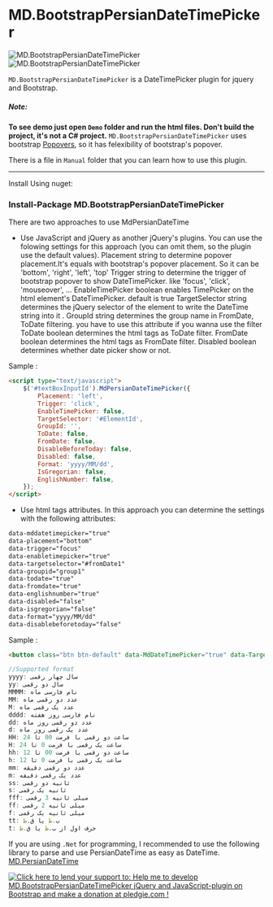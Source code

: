 # MD.BootstrapPersianDateTimePicker

![MD.BootstrapPersianDateTimePicker](https://raw.githubusercontent.com/Mds92/MD.BootstrapPersianDateTimePicker/master/MD.BootstrapPersianDateTimePicker/Content/MD.PersianDateTimePicker1.png "MD.BootstrapPersianDateTimePicker")
![MD.BootstrapPersianDateTimePicker](https://raw.githubusercontent.com/Mds92/MD.BootstrapPersianDateTimePicker/master/MD.BootstrapPersianDateTimePicker/Content/MD.PersianDateTimePicker2.png "MD.BootstrapPersianDateTimePicker")

`MD.BootstrapPersianDateTimePicker` is a DateTimePicker plugin for jquery and Bootstrap.

##### Note:<br>
**To see demo just open `Demo` folder and run the html files. Don't build the project, it's not a C# project.**
`MD.BootstrapPersianDateTimePicker` uses bootstrap [Popovers](http://getbootstrap.com/javascript/#popovers), so it has felexibility of bootstrap's popover.

There is a file in `Manual` folder that you can learn how to use this plugin.

----
Install Using nuget:
### Install-Package MD.BootstrapPersianDateTimePicker
There are two approaches to use MdPersianDateTime
- Use JavaScript and jQuery as another jQuery's plugins.
You can use the folowing settings for this approach (you can omit them, so the plugin use the default values).
Placement string to determine popover placement.It's equals with bootstrap's popover placement. So it can be 'bottom', 'right', 'left', 'top'
Trigger string to determine the trigger of bootstrap popover to show DateTimePicker. like 'focus', 'click', 'mouseover', ...
EnableTimePicker boolean enables TimePicker on the html element's DateTimePicker. default is true
TargetSelector string determines the jQuery selector of the element to write the DateTime string into it .
GroupId string determines the group name in FromDate, ToDate filtering. you have to use this attribute if you wanna use the filter
ToDate boolean determines the html tags as ToDate filter.
FromDate boolean determines the html tags as FromDate filter.
Disabled boolean determines whether date picker show or not.

Sample :
```html
<script type="text/javascript">
    $('#textBoxInputId').MdPersianDateTimePicker({
		Placement: 'left',		
		Trigger: 'click',
		EnableTimePicker: false,
		TargetSelector: '#ElementId',
		GroupId: '',
		ToDate: false,
		FromDate: false,
		DisableBeforeToday: false,
		Disabled: false,
		Format: 'yyyy/MM/dd',		
		IsGregorian: false,
		EnglishNumber: false,
    });
</script>
```
- Use html tags attributes.
In this approach you can determine the settings with the following attributes:
```html
data-mddatetimepicker="true"
data-placement="bottom"
data-trigger="focus"
data-enabletimepicker="true"
data-targetselector="#fromDate1"
data-groupid="group1"
data-todate="true"
data-fromdate="true"
data-englishnumber="true"
data-disabled="false"
data-isgregorian="false"
data-format="yyyy/MM/dd"
data-disablebeforetoday="false"
```

Sample :
```html
<button class="btn btn-default" data-MdDateTimePicker="true" data-TargetSelector="#input1" data-EnableTimePicker="true" data-Placement="left" data-Trigger="click">انتخاب تاریخ</button>
```
```javascript
//Supported format
yyyy: سال چهار رقمی
yy: سال دو رقمی
MMMM: نام فارسی ماه
MM: عدد دو رقمی ماه
M: عدد یک رقمی ماه
dddd: نام فارسی روز هفته
dd: عدد دو رقمی روز ماه
d: عدد یک رقمی روز ماه
HH: ساعت دو رقمی با فرمت 00 تا 24
H: ساعت یک رقمی با فرمت 0 تا 24
hh: ساعت دو رقمی با فرمت 00 تا 12
h: ساعت یک رقمی با فرمت 0 تا 12
mm: عدد دو رقمی دقیقه
m: عدد یک رقمی دقیقه
ss: ثانیه دو رقمی
s: ثانیه یک رقمی
fff: میلی ثانیه 3 رقمی
ff: میلی ثانیه 2 رقمی
f: میلی ثانیه یک رقمی
tt: ب.ظ یا ق.ظ
t: حرف اول از ب.ظ یا ق.ظ
```

If you are using `.Net` for programming, I recommended to use the following library to parse and use PersianDateTime as easy as DateTime.
[MD.PersianDateTime](https://github.com/Mds92/MD.PersianDateTime)

<a href='https://pledgie.com/campaigns/31713'><img alt='Click here to lend your support to: Help me to develop MD.BootstrapPersianDateTimePicker jQuery and JavaScript-plugin on Bootstrap and make a donation at pledgie.com !' src='https://pledgie.com/campaigns/31713.png?skin_name=chrome' border='0' ></a>
